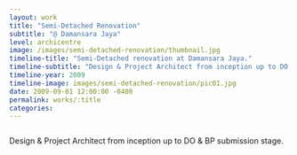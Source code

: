 ```yaml
---
layout: work
title: "Semi-Detached Renovation"
subtitle: "@ Damansara Jaya"
level: archicentre
image: /images/semi-detached-renovation/thumbnail.jpg
timeline-title: "Semi-Detached renovation at Damansara Jaya."
timeline-subtitle: "Design & Project Architect from inception up to DO & BP submission stage."
timeline-year: 2009
timeline-image: images/semi-detached-renovation/pic01.jpg
date: 2009-09-01 12:00:00 -0400
permalink: works/:title
categories: 
---
```


<section>
  <div class="row">
    <div class="8u 12u$(medium)">
      <span class="image fit"><img src="{{ site.baseurl }}/images/semi-detached-renovation/pic01.jpg" alt="" /></span>
    </div>
    <div class="4u$ 12u$(medium) important(medium)">
      <p>
        Design & Project Architect from inception up to DO & BP submission stage.
      </p>
    </div>
  </div>
</section>
